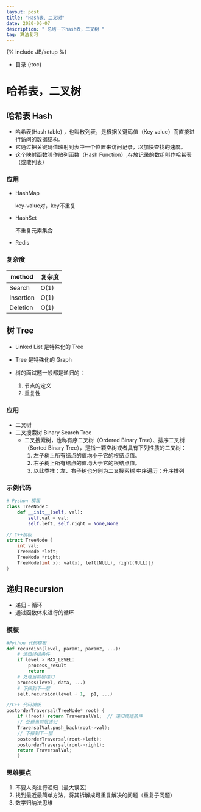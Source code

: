 ```yaml
---
layout: post
title: "Hash表、二叉树"
date: 2020-06-07
description: " 总结一下hash表，二叉树 "
tag: 算法复习
---
```


{% include JB/setup %}
*  目录
{:toc}

# 哈希表，二叉树

## 哈希表 Hash

- 哈希表(Hash table) ，也叫散列表，是根据关键码值（Key value）而直接进行访问的数据结构。
- 它通过把关键码值映射到表中一个位置来访问记录，以加快查找的速度。
- 这个映射函数叫作散列函数（Hash Function）,存放记录的数组叫作哈希表（或散列表）

### 应用

- HashMap

  key-value对，key不重复

- HashSet

  不重复元素集合

- Redis

### 复杂度
| method | 复杂度 |
| ---- | ---- |
| Search | O(1) |
| Insertion | O(1) |
| Deletion | O(1) |

## 树 Tree

- Linked List 是特殊化的 Tree
- Tree 是特殊化的 Graph

- 树的面试题一般都是递归的：
  1. 节点的定义
  2. 重复性

### 应用

- 二叉树
- 二叉搜索树 Binary Search Tree
  - 二叉搜索树，也称有序二叉树（Ordered Binary Tree）、排序二叉树（Sorted Binary Tree），是指一颗空树或者具有下列性质的二叉树：
    1. 左子树上所有结点的值均小于它的根结点值。
    2. 右子树上所有结点的值均大于它的根结点值。
    3. 以此类推：左、右子树也分别为二叉搜索树
  中序遍历：升序排列

### 示例代码

```python
# Pyshon 模板
class TreeNode：
	def __init__(self, val):
		self.val = val;
		self.left, self.right = None,None
```
```c++
// C++模板
struct TreeNode {
	int val;
	TreeNode *left;
	TreeNode *right;
	TreeNode(int x): val(x), left(NULL), right(NULL){}
}
```
## 递归 Recursion

- 递归 - 循环
- 通过函数体来进行的循环

### 模板
```python
#Python 代码模板
def recurdion(level, param1, param2, ...):
	# 递归终结条件
	if level > MAX_LEVEL:
		process_result
		return
	# 处理当前层递归
	process(level, data, ...)
	# 下探到下一层
	selt.recursion(level + 1,  p1, ...)
```
```C++
//C++ 代码模板
postorderTraversal(TreeNode* root) {
    if (!root) return TraversalVal;  // 递归终结条件
	// 处理当前层递归
	TraversalVal.push_back(root->val);
	// 下探到下一层
    postorderTraversal(root->left);
    postorderTraversal(root->right);
    return TraversalVal;
    }
```
### 思维要点

1. 不要人肉进行递归（最大误区）
2. 找到最近最简单方法，将其拆解成可重复解决的问题（重复子问题）
3. 数学归纳法思维


